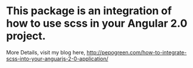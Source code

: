 # This package is an integration of how to use scss in your Angular 2.0 project.
More Details, visit my blog here, http://pepogreen.com/how-to-integrate-scss-into-your-anguarjs-2-0-application/
